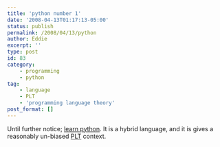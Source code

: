 ```yaml
---
title: 'python number 1'
date: '2008-04-13T01:17:13-05:00'
status: publish
permalink: /2008/04/13/python
author: Eddie
excerpt: ''
type: post
id: 83
category:
    - programming
    - python
tag:
    - language
    - PLT
    - 'programming language theory'
post_format: []
---
```

Until further notice; [learn python](http://python.org/). It is a hybrid language, and it is gives a reasonably un-biased [PLT](http://en.wikipedia.org/wiki/Programming_language_theory) context.